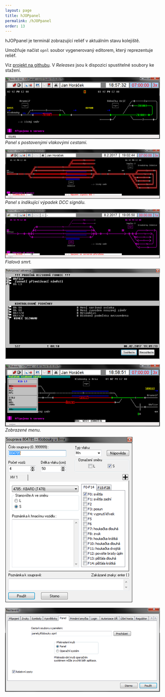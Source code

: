 ```yaml
---
layout: page
title: hJOPpanel
permalink: /hJOPpanel
order: 13
---
```


hJOPpanel je terminál zobrazující reliéf v aktuálním stavu kolejiště.

Umožňuje načíst `opnl` soubor vygenerovaný editorem, který reprezentuje reliéf.

Viz [projekt na githubu](https://github.com/kmzbrnoI/hJOPpanel). V *Releases*
jsou k dispozici spustitelné soubory ke stažení.

![hJOPpanel](/assets/img/hJOPpanel-kr-sm1.png)
*Panel s postavenými vlakovými cestami.*

![hJOPpanel](/assets/img/hJOPpanel-dcc.png)
*Panel s indikující výpadek DCC signálu.*

![hJOPpanel](/assets/img/hJOPpanel-fialova-smrt.png)
*Fialová smrt.*

![Potvrzovací sekvence](/assets/img/potvr-sekv.png)

![Menu](/assets/img/hJOPpanel-menu.png)
*Zobrazené menu.*

![Editace soupravy](/assets/img/hJOPpanel-spr.png)

![Nastavení](/assets/img/hJOPpanel-cfg.png)

